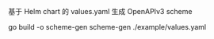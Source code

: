 基于 Helm chart 的 values.yaml 生成 OpenAPIv3 scheme

go build -o scheme-gen
scheme-gen ./example/values.yaml
